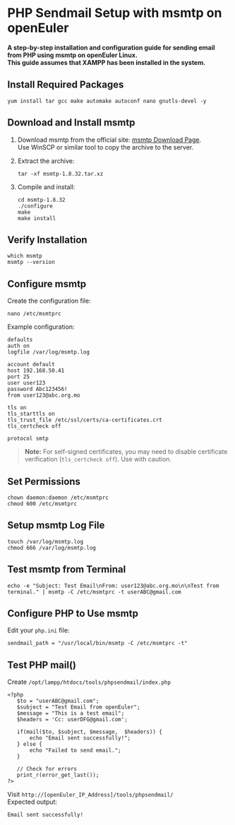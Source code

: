 # PHP Sendmail Setup with msmtp on openEuler

**A step-by-step installation and configuration guide for sending email from PHP using msmtp on openEuler Linux.**  
**This guide assumes that XAMPP has been installed in the system.**  

## Install Required Packages
```
yum install tar gcc make automake autoconf nano gnutls-devel -y
```

## Download and Install msmtp

1. Download msmtp from the official site:
   [msmtp Download Page](https://marlam.de/msmtp/download/).   
   Use WinSCP or similar tool to copy the archive to the server.

2. Extract the archive:
   ```
   tar -xf msmtp-1.8.32.tar.xz
   ```

3. Compile and install:
   ```
   cd msmtp-1.8.32
   ./configure
   make
   make install
   ```

## Verify Installation
```
which msmtp
msmtp --version
```

## Configure msmtp

Create the configuration file:
```
nano /etc/msmtprc
```

Example configuration:
```
defaults
auth on
logfile /var/log/msmtp.log

account default
host 192.168.50.41
port 25
user user123
password Abc123456!
from user123@abc.org.mo

tls on
tls_starttls on
tls_trust_file /etc/ssl/certs/ca-certificates.crt
tls_certcheck off

protocol smtp
```
> **Note:** For self-signed certificates, you may need to disable certificate verification (`tls_certcheck off`). Use with caution.

## Set Permissions
```
chown daemon:daemon /etc/msmtprc
chmod 600 /etc/msmtprc
```
## Setup msmtp Log File
```
touch /var/log/msmtp.log
chmod 666 /var/log/msmtp.log
```

## Test msmtp from Terminal
```
echo -e "Subject: Test Email\nFrom: user123@abc.org.mo\n\nTest from terminal." | msmtp -C /etc/msmtprc -t userABC@gmail.com
```

## Configure PHP to Use msmtp

Edit your `php.ini` file:
```
sendmail_path = "/usr/local/bin/msmtp -C /etc/msmtprc -t"
```
## Test PHP mail()
Create `/opt/lampp/htdocs/tools/phpsendmail/index.php`
```
<?php
   $to = "userABC@gmail.com";
   $subject = "Test Email from openEuler";
   $message = "This is a test email";
   $headers = 'Cc: userDFG@gmail.com';
   
   if(mail($to, $subject, $message,  $headers)) {
       echo "Email sent successfully!";
   } else {
       echo "Failed to send email.";
   }
   
   // Check for errors
   print_r(error_get_last());
?>
```
Visit `http://[openEuler_IP_Address]/tools/phpsendmail/`  
Expected output:
```
Email sent successfully!
```



